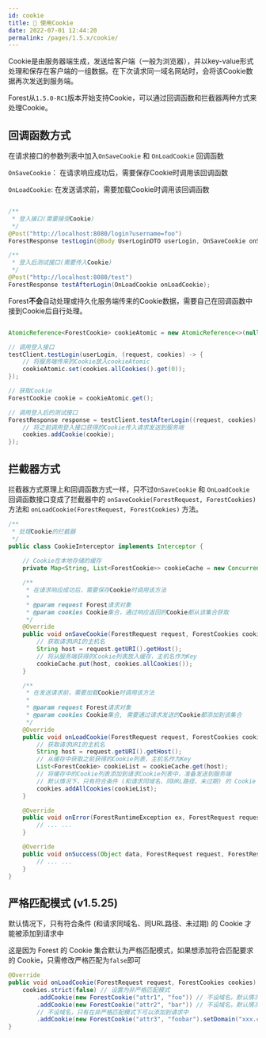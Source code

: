 ```yaml
---
id: cookie
title: 🍪 使用Cookie
date: 2022-07-01 12:44:20
permalink: /pages/1.5.x/cookie/
---
```



Cookie是由服务器端生成，发送给客户端（一般为浏览器），并以key-value形式处理和保存在客户端的一组数据。在下次请求同一域名网站时，会将该Cookie数据再次发送到服务端。

Forest从`1.5.0-RC1`版本开始支持Cookie，可以通过回调函数和拦截器两种方式来处理Cookie。

## 回调函数方式

在请求接口的参数列表中加入`OnSaveCookie` 和 `OnLoadCookie` 回调函数

`OnSaveCookie`： 在请求响应成功后，需要保存Cookie时调用该回调函数

`OnLoadCookie`: 在发送请求前，需要加载Cookie时调用该回调函数

````java

/**
 * 登入接口(需要接受Cookie)
 */
@Post("http://localhost:8080/login?username=foo")
ForestResponse testLogin(@Body UserLoginDTO userLogin, OnSaveCookie onSaveCookie);

/**
 * 登入后测试接口(需要传入Cookie)
 */
@Post("http://localhost:8080/test")
ForestResponse testAfterLogin(OnLoadCookie onLoadCookie);

````

Forest<b>不会</b>自动处理或持久化服务端传来的Cookie数据，需要自己在回调函数中接到Cookie后自行处理。

```java

AtomicReference<ForestCookie> cookieAtomic = new AtomicReference<>(null);

// 调用登入接口
testClient.testLogin(userLogin, (request, cookies) -> {
    // 将服务端传来的Cookie放入cookieAtomic
    cookieAtomic.set(cookies.allCookies().get(0));
});

// 获取Cookie
ForestCookie cookie = cookieAtomic.get();

// 调用登入后的测试接口
ForestResponse response = testClient.testAfterLogin((request, cookies) -> {
    // 将之前调用登入接口获得的Cookie传入请求发送到服务端
    cookies.addCookie(cookie);
});

```

## 拦截器方式

拦截器方式原理上和回调函数方式一样，只不过`OnSaveCookie` 和 `OnLoadCookie` 回调函数接口变成了拦截器中的 `onSaveCookie(ForestRequest, ForestCookies)` 方法和 `onLoadCookie(ForestRequest, ForestCookies)` 方法。

```java
/**
 * 处理Cookie的拦截器
 */
public class CookieInterceptor implements Interceptor {
    
    // Cookie在本地存储的缓存
    private Map<String, List<ForestCookie>> cookieCache = new ConcurrentHashMap<>();

    /**
     * 在请求响应成功后，需要保存Cookie时调用该方法
     *
     * @param request Forest请求对象
     * @param cookies Cookie集合，通过响应返回的Cookie都从该集合获取
     */
    @Override
    public void onSaveCookie(ForestRequest request, ForestCookies cookies) {
        // 获取请求URI的主机名
        String host = request.getURI().getHost();
        // 将从服务端获得的Cookie列表放入缓存，主机名作为Key
        cookieCache.put(host, cookies.allCookies());
    }

    /**
     * 在发送请求前，需要加载Cookie时调用该方法
     *
     * @param request Forest请求对象
     * @param cookies Cookie集合, 需要通过请求发送的Cookie都添加到该集合
     */
    @Override
    public void onLoadCookie(ForestRequest request, ForestCookies cookies) {
        // 获取请求URI的主机名
        String host = request.getURI().getHost();
        // 从缓存中获取之前获得的Cookie列表，主机名作为Key
        List<ForestCookie> cookieList = cookieCache.get(host);
        // 将缓存中的Cookie列表添加到请求Cookie列表中，准备发送到服务端
        // 默认情况下，只有符合条件 (和请求同域名、同URL路径、未过期) 的 Cookie 才能被添加到请求中
        cookies.addAllCookies(cookieList);
    }

    @Override
    public void onError(ForestRuntimeException ex, ForestRequest request, ForestResponse response) {
        // ... ...
    }

    @Override
    public void onSuccess(Object data, ForestRequest request, ForestResponse response) {
        // ... ...
    }
}
```


## 严格匹配模式 (v1.5.25)

默认情况下，只有符合条件 (和请求同域名、同URL路径、未过期) 的 Cookie 才能被添加到请求中

这是因为 Forest 的 Cookie 集合默认为严格匹配模式，如果想添加符合匹配要求的 Cookie，只需修改严格匹配为`false`即可


```java
@Override
public void onLoadCookie(ForestRequest request, ForestCookies cookies) {
    cookies.strict(false) // 设置为非严格匹配模式
        .addCookie(new ForestCookie("attr1", "foo")) // 不设域名，默认情况下也能添加
        .addCookie(new ForestCookie("attr2", "bar")) // 不设域名，默认情况下也能添加
        // 不设域名，只有在非严格匹配模式下可以添加到请求中
        .addCookie(new ForestCookie("attr3", "foobar").setDomain("xxx.com"));
}
```
